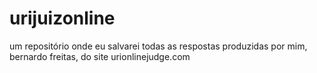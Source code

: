 # urijuizonline
um repositório onde eu salvarei todas as respostas produzidas por mim, bernardo
freitas, do site urionlinejudge.com
